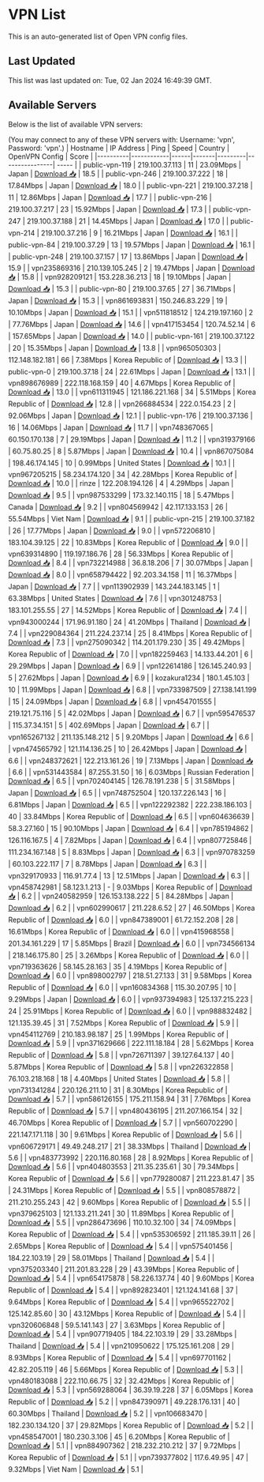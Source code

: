 # VPN List

This is an auto-generated list of Open VPN config files.

## Last Updated

This list was last updated on: Tue, 02 Jan 2024 16:49:39 GMT.

## Available Servers

Below is the list of available VPN servers:

(You may connect to any of these VPN servers with: Username: 'vpn', Password: 'vpn'.)
| Hostname | IP Address | Ping | Speed | Country | OpenVPN Config | Score |
|----------|------------|------|-------|---------|----------------| ----- |
| public-vpn-119 | 219.100.37.113 | 11 | 23.09Mbps | Japan | [Download 📥](./configs/server_0_JP.ovpn) | 18.5 |
| public-vpn-246 | 219.100.37.222 | 18 | 17.84Mbps | Japan | [Download 📥](./configs/server_1_JP.ovpn) | 18.0 |
| public-vpn-221 | 219.100.37.218 | 11 | 12.86Mbps | Japan | [Download 📥](./configs/server_2_JP.ovpn) | 17.7 |
| public-vpn-216 | 219.100.37.217 | 23 | 15.92Mbps | Japan | [Download 📥](./configs/server_3_JP.ovpn) | 17.3 |
| public-vpn-247 | 219.100.37.188 | 21 | 14.45Mbps | Japan | [Download 📥](./configs/server_4_JP.ovpn) | 17.0 |
| public-vpn-214 | 219.100.37.216 | 9 | 16.21Mbps | Japan | [Download 📥](./configs/server_5_JP.ovpn) | 16.1 |
| public-vpn-84 | 219.100.37.29 | 13 | 19.57Mbps | Japan | [Download 📥](./configs/server_6_JP.ovpn) | 16.1 |
| public-vpn-248 | 219.100.37.157 | 17 | 13.86Mbps | Japan | [Download 📥](./configs/server_7_JP.ovpn) | 15.9 |
| vpn235869316 | 210.139.105.245 | 2 | 19.47Mbps | Japan | [Download 📥](./configs/server_8_JP.ovpn) | 15.8 |
| vpn928209121 | 153.228.36.213 | 18 | 19.10Mbps | Japan | [Download 📥](./configs/server_9_JP.ovpn) | 15.3 |
| public-vpn-80 | 219.100.37.65 | 27 | 36.71Mbps | Japan | [Download 📥](./configs/server_10_JP.ovpn) | 15.3 |
| vpn861693831 | 150.246.83.229 | 19 | 10.10Mbps | Japan | [Download 📥](./configs/server_11_JP.ovpn) | 15.1 |
| vpn511818512 | 124.219.197.160 | 2 | 77.76Mbps | Japan | [Download 📥](./configs/server_12_JP.ovpn) | 14.6 |
| vpn417153454 | 120.74.52.14 | 6 | 157.65Mbps | Japan | [Download 📥](./configs/server_13_JP.ovpn) | 14.0 |
| public-vpn-161 | 219.100.37.122 | 20 | 15.35Mbps | Japan | [Download 📥](./configs/server_14_JP.ovpn) | 13.8 |
| vpn965050303 | 112.148.182.181 | 66 | 7.38Mbps | Korea Republic of | [Download 📥](./configs/server_15_KR.ovpn) | 13.3 |
| public-vpn-0 | 219.100.37.18 | 24 | 22.61Mbps | Japan | [Download 📥](./configs/server_16_JP.ovpn) | 13.1 |
| vpn898676989 | 222.118.168.159 | 40 | 4.67Mbps | Korea Republic of | [Download 📥](./configs/server_17_KR.ovpn) | 13.0 |
| vpn611311945 | 121.186.221.168 | 34 | 5.51Mbps | Korea Republic of | [Download 📥](./configs/server_18_KR.ovpn) | 12.8 |
| vpn266884534 | 222.0.154.23 | 2 | 92.06Mbps | Japan | [Download 📥](./configs/server_19_JP.ovpn) | 12.1 |
| public-vpn-176 | 219.100.37.136 | 16 | 14.06Mbps | Japan | [Download 📥](./configs/server_20_JP.ovpn) | 11.7 |
| vpn748367065 | 60.150.170.138 | 7 | 29.19Mbps | Japan | [Download 📥](./configs/server_21_JP.ovpn) | 11.2 |
| vpn319379166 | 60.75.80.25 | 8 | 5.87Mbps | Japan | [Download 📥](./configs/server_22_JP.ovpn) | 10.4 |
| vpn867075084 | 198.46.174.145 | 10 | 0.99Mbps | United States | [Download 📥](./configs/server_23_US.ovpn) | 10.1 |
| vpn967205215 | 58.234.174.120 | 34 | 42.28Mbps | Korea Republic of | [Download 📥](./configs/server_24_KR.ovpn) | 10.0 |
| rinze | 122.208.194.126 | 4 | 4.29Mbps | Japan | [Download 📥](./configs/server_25_JP.ovpn) | 9.5 |
| vpn987533299 | 173.32.140.115 | 18 | 5.47Mbps | Canada | [Download 📥](./configs/server_26_CA.ovpn) | 9.2 |
| vpn804569942 | 42.117.133.153 | 26 | 55.54Mbps | Viet Nam | [Download 📥](./configs/server_27_VN.ovpn) | 9.1 |
| public-vpn-215 | 219.100.37.182 | 26 | 17.77Mbps | Japan | [Download 📥](./configs/server_28_JP.ovpn) | 9.0 |
| vpn572206810 | 183.104.39.125 | 22 | 10.83Mbps | Korea Republic of | [Download 📥](./configs/server_29_KR.ovpn) | 9.0 |
| vpn639314890 | 119.197.186.76 | 28 | 56.33Mbps | Korea Republic of | [Download 📥](./configs/server_30_KR.ovpn) | 8.4 |
| vpn732214988 | 36.8.18.206 | 7 | 30.07Mbps | Japan | [Download 📥](./configs/server_31_JP.ovpn) | 8.0 |
| vpn658794422 | 92.203.34.158 | 11 | 16.37Mbps | Japan | [Download 📥](./configs/server_32_JP.ovpn) | 7.7 |
| vpn113902939 | 143.244.183.145 | 1 | 63.38Mbps | United States | [Download 📥](./configs/server_33_US.ovpn) | 7.6 |
| vpn301248753 | 183.101.255.55 | 27 | 14.52Mbps | Korea Republic of | [Download 📥](./configs/server_34_KR.ovpn) | 7.4 |
| vpn943000244 | 171.96.91.180 | 24 | 41.20Mbps | Thailand | [Download 📥](./configs/server_35_TH.ovpn) | 7.4 |
| vpn229084364 | 211.224.237.14 | 25 | 8.41Mbps | Korea Republic of | [Download 📥](./configs/server_36_KR.ovpn) | 7.3 |
| vpn275090342 | 114.201.179.230 | 35 | 49.42Mbps | Korea Republic of | [Download 📥](./configs/server_37_KR.ovpn) | 7.0 |
| vpn182259463 | 14.133.44.201 | 6 | 29.29Mbps | Japan | [Download 📥](./configs/server_38_JP.ovpn) | 6.9 |
| vpn122614186 | 126.145.240.93 | 5 | 27.62Mbps | Japan | [Download 📥](./configs/server_39_JP.ovpn) | 6.9 |
| kozakura1234 | 180.1.45.103 | 10 | 11.99Mbps | Japan | [Download 📥](./configs/server_40_JP.ovpn) | 6.8 |
| vpn733987509 | 27.138.141.199 | 15 | 24.09Mbps | Japan | [Download 📥](./configs/server_41_JP.ovpn) | 6.8 |
| vpn454701555 | 219.121.75.116 | 5 | 42.02Mbps | Japan | [Download 📥](./configs/server_42_JP.ovpn) | 6.7 |
| vpn595476537 | 115.37.34.151 | 5 | 402.69Mbps | Japan | [Download 📥](./configs/server_43_JP.ovpn) | 6.7 |
| vpn165267132 | 211.135.148.212 | 5 | 9.20Mbps | Japan | [Download 📥](./configs/server_44_JP.ovpn) | 6.6 |
| vpn474565792 | 121.114.136.25 | 10 | 26.42Mbps | Japan | [Download 📥](./configs/server_45_JP.ovpn) | 6.6 |
| vpn248372621 | 122.213.161.26 | 19 | 7.13Mbps | Japan | [Download 📥](./configs/server_46_JP.ovpn) | 6.6 |
| vpn531443584 | 87.255.31.50 | 16 | 6.03Mbps | Russian Federation | [Download 📥](./configs/server_47_RU.ovpn) | 6.5 |
| vpn702404145 | 126.78.191.238 | 5 | 31.58Mbps | Japan | [Download 📥](./configs/server_48_JP.ovpn) | 6.5 |
| vpn748752504 | 120.137.226.143 | 16 | 6.81Mbps | Japan | [Download 📥](./configs/server_49_JP.ovpn) | 6.5 |
| vpn122292382 | 222.238.186.103 | 40 | 33.84Mbps | Korea Republic of | [Download 📥](./configs/server_50_KR.ovpn) | 6.5 |
| vpn604636639 | 58.3.27.160 | 15 | 90.10Mbps | Japan | [Download 📥](./configs/server_51_JP.ovpn) | 6.4 |
| vpn785194862 | 126.116.167.5 | 4 | 7.82Mbps | Japan | [Download 📥](./configs/server_52_JP.ovpn) | 6.4 |
| vpn807725846 | 111.234.167.148 | 5 | 8.83Mbps | Japan | [Download 📥](./configs/server_53_JP.ovpn) | 6.3 |
| vpn970783259 | 60.103.222.117 | 7 | 8.78Mbps | Japan | [Download 📥](./configs/server_54_JP.ovpn) | 6.3 |
| vpn329170933 | 116.91.77.4 | 13 | 12.51Mbps | Japan | [Download 📥](./configs/server_55_JP.ovpn) | 6.3 |
| vpn458742981 | 58.123.1.213 | - | 9.03Mbps | Korea Republic of | [Download 📥](./configs/server_56_KR.ovpn) | 6.2 |
| vpn240582959 | 126.153.138.222 | 5 | 84.28Mbps | Japan | [Download 📥](./configs/server_57_JP.ovpn) | 6.2 |
| vpn602990617 | 211.228.6.52 | 27 | 46.50Mbps | Korea Republic of | [Download 📥](./configs/server_58_KR.ovpn) | 6.0 |
| vpn847389001 | 61.72.152.208 | 28 | 16.61Mbps | Korea Republic of | [Download 📥](./configs/server_59_KR.ovpn) | 6.0 |
| vpn415968558 | 201.34.161.229 | 17 | 5.85Mbps | Brazil | [Download 📥](./configs/server_60_BR.ovpn) | 6.0 |
| vpn734566134 | 218.146.175.80 | 25 | 3.26Mbps | Korea Republic of | [Download 📥](./configs/server_61_KR.ovpn) | 6.0 |
| vpn719363626 | 58.145.28.163 | 35 | 4.19Mbps | Korea Republic of | [Download 📥](./configs/server_62_KR.ovpn) | 6.0 |
| vpn898002797 | 218.51.27.133 | 31 | 9.58Mbps | Korea Republic of | [Download 📥](./configs/server_63_KR.ovpn) | 6.0 |
| vpn160834368 | 115.30.207.95 | 10 | 9.29Mbps | Japan | [Download 📥](./configs/server_64_JP.ovpn) | 6.0 |
| vpn937394983 | 125.137.215.223 | 24 | 25.91Mbps | Korea Republic of | [Download 📥](./configs/server_65_KR.ovpn) | 6.0 |
| vpn988832482 | 121.135.39.45 | 31 | 7.52Mbps | Korea Republic of | [Download 📥](./configs/server_66_KR.ovpn) | 5.9 |
| vpn454112769 | 210.183.98.187 | 25 | 1.99Mbps | Korea Republic of | [Download 📥](./configs/server_67_KR.ovpn) | 5.9 |
| vpn371629666 | 222.111.18.184 | 28 | 5.62Mbps | Korea Republic of | [Download 📥](./configs/server_68_KR.ovpn) | 5.8 |
| vpn726711397 | 39.127.64.137 | 40 | 5.87Mbps | Korea Republic of | [Download 📥](./configs/server_69_KR.ovpn) | 5.8 |
| vpn226322858 | 76.103.218.168 | 18 | 4.40Mbps | United States | [Download 📥](./configs/server_70_US.ovpn) | 5.8 |
| vpn731341284 | 220.126.211.10 | 31 | 8.30Mbps | Korea Republic of | [Download 📥](./configs/server_71_KR.ovpn) | 5.7 |
| vpn586126155 | 175.211.158.94 | 31 | 7.76Mbps | Korea Republic of | [Download 📥](./configs/server_72_KR.ovpn) | 5.7 |
| vpn480436195 | 211.207.166.154 | 32 | 46.70Mbps | Korea Republic of | [Download 📥](./configs/server_73_KR.ovpn) | 5.7 |
| vpn560702290 | 221.147.171.118 | 30 | 9.61Mbps | Korea Republic of | [Download 📥](./configs/server_74_KR.ovpn) | 5.6 |
| vpn606729171 | 49.49.248.217 | 21 | 38.33Mbps | Thailand | [Download 📥](./configs/server_75_TH.ovpn) | 5.6 |
| vpn483773992 | 220.116.80.168 | 28 | 8.92Mbps | Korea Republic of | [Download 📥](./configs/server_76_KR.ovpn) | 5.6 |
| vpn404803553 | 211.35.235.61 | 30 | 79.34Mbps | Korea Republic of | [Download 📥](./configs/server_77_KR.ovpn) | 5.6 |
| vpn779280087 | 211.223.81.47 | 35 | 24.31Mbps | Korea Republic of | [Download 📥](./configs/server_78_KR.ovpn) | 5.5 |
| vpn808578872 | 211.210.255.243 | 42 | 9.60Mbps | Korea Republic of | [Download 📥](./configs/server_79_KR.ovpn) | 5.5 |
| vpn379625103 | 121.133.211.241 | 30 | 11.89Mbps | Korea Republic of | [Download 📥](./configs/server_80_KR.ovpn) | 5.5 |
| vpn286473696 | 110.10.32.100 | 34 | 74.09Mbps | Korea Republic of | [Download 📥](./configs/server_81_KR.ovpn) | 5.4 |
| vpn535306592 | 211.185.39.11 | 26 | 2.65Mbps | Korea Republic of | [Download 📥](./configs/server_82_KR.ovpn) | 5.4 |
| vpn575401456 | 184.22.103.19 | 29 | 58.01Mbps | Thailand | [Download 📥](./configs/server_83_TH.ovpn) | 5.4 |
| vpn375203340 | 211.201.83.228 | 29 | 43.39Mbps | Korea Republic of | [Download 📥](./configs/server_84_KR.ovpn) | 5.4 |
| vpn654175878 | 58.226.137.74 | 40 | 9.60Mbps | Korea Republic of | [Download 📥](./configs/server_85_KR.ovpn) | 5.4 |
| vpn892823401 | 121.124.141.68 | 37 | 9.64Mbps | Korea Republic of | [Download 📥](./configs/server_86_KR.ovpn) | 5.4 |
| vpn965522702 | 125.142.85.60 | 30 | 43.12Mbps | Korea Republic of | [Download 📥](./configs/server_87_KR.ovpn) | 5.4 |
| vpn320606848 | 59.5.141.143 | 27 | 3.63Mbps | Korea Republic of | [Download 📥](./configs/server_88_KR.ovpn) | 5.4 |
| vpn907719405 | 184.22.103.19 | 29 | 33.28Mbps | Thailand | [Download 📥](./configs/server_89_TH.ovpn) | 5.4 |
| vpn210950622 | 175.125.161.208 | 29 | 8.93Mbps | Korea Republic of | [Download 📥](./configs/server_90_KR.ovpn) | 5.4 |
| vpn697701162 | 42.82.205.119 | 46 | 5.66Mbps | Korea Republic of | [Download 📥](./configs/server_91_KR.ovpn) | 5.3 |
| vpn480183088 | 222.110.66.75 | 32 | 32.42Mbps | Korea Republic of | [Download 📥](./configs/server_92_KR.ovpn) | 5.3 |
| vpn569288064 | 36.39.19.228 | 37 | 6.05Mbps | Korea Republic of | [Download 📥](./configs/server_93_KR.ovpn) | 5.2 |
| vpn847390971 | 49.228.176.131 | 40 | 60.30Mbps | Thailand | [Download 📥](./configs/server_94_TH.ovpn) | 5.2 |
| vpn106683470 | 182.230.134.120 | 37 | 29.82Mbps | Korea Republic of | [Download 📥](./configs/server_95_KR.ovpn) | 5.2 |
| vpn458547001 | 180.230.3.106 | 45 | 6.20Mbps | Korea Republic of | [Download 📥](./configs/server_96_KR.ovpn) | 5.1 |
| vpn884907362 | 218.232.210.212 | 37 | 9.72Mbps | Korea Republic of | [Download 📥](./configs/server_97_KR.ovpn) | 5.1 |
| vpn739377802 | 117.6.49.95 | 47 | 9.32Mbps | Viet Nam | [Download 📥](./configs/server_98_VN.ovpn) | 5.1 |
